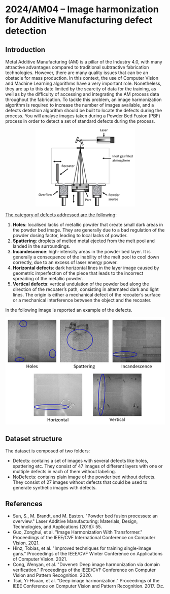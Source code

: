 # 2024/AM04 – Image harmonization for Additive Manufacturing defect detection

## Introduction
Metal Additive Manufacturing (AM) is a pillar of the Industry 4.0, with many attractive advantages compared to traditional subtractive fabrication technologies. However, there are many quality issues that can be an obstacle for mass production. In this context, the use of Computer Vision and Machine Learning algorithms have a very important role. Nonetheless, they are up to this date limited by the scarcity of data for the training, as well as by the difficulty of accessing and integrating the AM process data throughout the fabrication. To tackle this problem, an image harmonization algorithm is required to increase the number of images available, and a defects detection algorithm should be built to locate the defects during the process.
You will analyse images taken during a Powder Bed Fusion (PBF) process in order to detect a set of standard defects during the process. 

<p align="center">
  <img src="./docs/imgs/Picture1.png" alt="Picture 1"/>
</p>


<u>The category of defects addressed are the following</u>:
1.	**Holes**: localised lacks of metallic powder that create small dark areas in the powder bed image. They are generally due to a bad regulation of the powder dosing factor, leading to local lacks of powder.
2.	**Spattering**: droplets of melted metal ejected from the melt pool and landed in the surroundings.
3.	**Incandescence**: high-intensity areas in the powder bed layer. It is generally a consequence of the inability of the melt pool to cool down correctly, due to an excess of laser energy power. 
4.	**Horizontal defects**: dark horizontal lines in the layer image caused by geometric imperfection of the piece that leads to the incorrect spreading of the metallic powder. 
5.	**Vertical defects**: vertical undulation of the powder bed along the direction of the recoater’s path, consisting in alternated dark and light lines. The origin is either a mechanical defect of the recoater’s surface or a mechanical interference between the object and the recoater.

In the following image is reported an example of the defects.

<p align="center">
  <img src="./docs/imgs/Picture2.png" alt="Picture 2"/>
</p>
 
## Dataset structure
The dataset is composed of two folders:
- Defects: contains a set of images with several defects like holes, spattering etc. They consist of 47 images of different layers with one or multiple defects in each of them without labeling. 
- NoDefects: contains plain image of the powder bed without defects. They consist of 27 images without defects that could be used to generate synthetic images with defects. 

## References
- Sun, S., M. Brandt, and M. Easton. "Powder bed fusion processes: an overview." Laser Additive Manufacturing: Materials, Design, Technologies, and Applications (2016): 55. 
- Guo, Zonghui, et al. "Image Harmonization With Transformer." Proceedings of the IEEE/CVF International Conference on Computer Vision. 2021.
- Hinz, Tobias, et al. "Improved techniques for training single-image gans." Proceedings of the IEEE/CVF Winter Conference on Applications of Computer Vision. 2021.
- Cong, Wenyan, et al. "Dovenet: Deep image harmonization via domain verification." Proceedings of the IEEE/CVF Conference on Computer Vision and Pattern Recognition. 2020.
- Tsai, Yi-Hsuan, et al. "Deep image harmonization." Proceedings of the IEEE Conference on Computer Vision and Pattern Recognition. 2017.
Etc.
